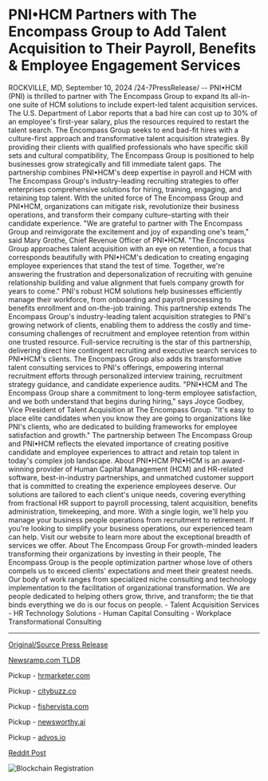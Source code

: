 # PNI•HCM Partners with The Encompass Group to Add Talent Acquisition to Their Payroll, Benefits & Employee Engagement Services

ROCKVILLE, MD, September 10, 2024 /24-7PressRelease/ -- PNI•HCM (PNI) is thrilled to partner with The Encompass Group to expand its all-in-one suite of HCM solutions to include expert-led talent acquisition services.   The U.S. Department of Labor reports that a bad hire can cost up to 30% of an employee's first-year salary, plus the resources required to restart the talent search. The Encompass Group seeks to end bad-fit hires with a culture-first approach and transformative talent acquisition strategies. By providing their clients with qualified professionals who have specific skill sets and cultural compatibility, The Encompass Group is positioned to help businesses grow strategically and fill immediate talent gaps.   The partnership combines PNI•HCM's deep expertise in payroll and HCM with The Encompass Group's industry-leading recruiting strategies to offer enterprises comprehensive solutions for hiring, training, engaging, and retaining top talent. With the united force of The Encompass Group and PNI•HCM, organizations can mitigate risk, revolutionize their business operations, and transform their company culture–starting with their candidate experience.   "We are grateful to partner with The Encompass Group and reinvigorate the excitement and joy of expanding one's team," said Mary Grothe, Chief Revenue Officer of PNI•HCM. "The Encompass Group approaches talent acquisition with an eye on retention, a focus that corresponds beautifully with PNI•HCM's dedication to creating engaging employee experiences that stand the test of time. Together, we're answering the frustration and depersonalization of recruiting with genuine relationship building and value alignment that fuels company growth for years to come."   PNI's robust HCM solutions help businesses efficiently manage their workforce, from onboarding and payroll processing to benefits enrollment and on-the-job training. This partnership extends The Encompass Group's industry-leading talent acquisition strategies to PNI's growing network of clients, enabling them to address the costly and time-consuming challenges of recruitment and employee retention from within one trusted resource.   Full-service recruiting is the star of this partnership, delivering direct hire contingent recruiting and executive search services to PNI•HCM's clients. The Encompass Group also adds its transformative talent consulting services to PNI's offerings, empowering internal recruitment efforts through personalized interview training, recruitment strategy guidance, and candidate experience audits.   "PNI•HCM and The Encompass Group share a commitment to long-term employee satisfaction, and we both understand that begins during hiring," says Joyce Godbey, Vice President of Talent Acquisition at The Encompass Group. "It's easy to place elite candidates when you know they are going to organizations like PNI's clients, who are dedicated to building frameworks for employee satisfaction and growth."   The partnership between The Encompass Group and PNI•HCM reflects the elevated importance of creating positive candidate and employee experiences to attract and retain top talent in today's complex job landscape.  About PNI•HCM  PNI•HCM is an award-winning provider of Human Capital Management (HCM) and HR-related software, best-in-industry partnerships, and unmatched customer support that is committed to creating the experience employees deserve. Our solutions are tailored to each client's unique needs, covering everything from fractional HR support to payroll processing, talent acquisition, benefits administration, timekeeping, and more. With a single login, we'll help you manage your business people operations from recruitment to retirement.   If you're looking to simplify your business operations, our experienced team can help. Visit our website to learn more about the exceptional breadth of services we offer.  About The Encompass Group  For growth-minded leaders transforming their organizations by investing in their people, The Encompass Group is the people optimization partner whose love of others compels us to exceed clients' expectations and meet their greatest needs. Our body of work ranges from specialized niche consulting and technology implementation to the facilitation of organizational transformation. We are people dedicated to helping others grow, thrive, and transform; the tie that binds everything we do is our focus on people.   - Talent Acquisition Services  - HR Technology Solutions  - Human Capital Consulting  - Workplace Transformational Consulting 

---

[Original/Source Press Release](https://www.24-7pressrelease.com/press-release/514153/pnihcm-partners-with-the-encompass-group-to-add-talent-acquisition-to-their-payroll-benefits-employee-engagement-services)
                    

[Newsramp.com TLDR](https://newsramp.com/curated-news/pni-hcm-partners-with-the-encompass-group-to-expand-talent-acquisition-services/bdaa1b5654e0206728e9a0fe9448f2b0) 


Pickup - [hrmarketer.com](https://hrmarketer.com/en/pni-hcm-expands-services-with-the-encompass-group-partnership-adding-talent-acquisition-to-hr-solutions/20246638)

Pickup - [citybuzz.co](https://citybuzz.co/2024/09/10/pni-hcm-expands-services-with-the-encompass-group-partnership-to-enhance-talent-acquisition)

Pickup - [fishervista.com](https://fishervista.com/en/pni-hcm-partners-with-the-encompass-group-to-elevate-talent-acquisition-services/20246638)

Pickup - [newsworthy.ai](https://newsworthy.ai/curated/pni-hcm-expands-services-with-the-encompass-group-partnership-offering-comprehensive-talent-acquisition-solutions/20246638)

Pickup - [advos.io](https://advos.io/en/pni-hcm-partners-with-the-encompass-group-to-enhance-talent-acquisition-services/20246638)
 



[Reddit Post](https://www.reddit.com/r/HRnews/comments/1fdc0ea/pnihcm_partners_with_the_encompass_group_to/) 



![Blockchain Registration](https://cdn.newsramp.app/24-7PressRelease/qrcode/249/10/neonpuzX.webp)